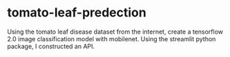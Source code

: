 # tomato-leaf-predection

Using the tomato leaf disease dataset from the internet, create a tensorflow 2.0 image classification model with mobilenet. Using the streamlit python package, I constructed an API.
